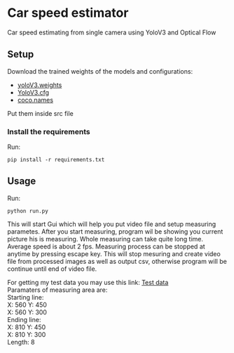 # Car speed estimator
Car speed estimating from single camera using YoloV3 and Optical Flow

## Setup
Download the trained weights of the models and configurations:
- [yoloV3.weights](https://pjreddie.com/media/files/yolov3.weights)
- [YoloV3.cfg](https://github.com/pjreddie/darknet/blob/master/cfg/yolov3.cfg)
- [coco.names](https://github.com/pjreddie/darknet/blob/master/data/coco.names)

Put them inside src file

### Install the requirements

Run:
```
pip install -r requirements.txt
```

## Usage
Run:
```
python run.py
```

This will start Gui which will help you put video file and setup measuring parametes. After you start measuring, program wil be showing you current picture his is measuring. Whole measuring can take quite long time. Average speed is about 2 fps. Measuring process can be stopped at anytime by pressing escape key. This will stop mesuring and create video file from processed images as well as output csv, otherwise program will be continue until end of video file.

For getting my test data you may use this link:
[Test data](https://www.dropbox.com/sh/e7p0bx68zmq24tf/AAARDee2y2o7i1615U7_kpRma?dl=0)  
Paramaters of measuring area are:  
Starting line:  
X: 560 Y: 450  
X: 560 Y: 300  
Ending line:  
X: 810 Y: 450  
X: 810 Y: 300  
Length: 8
